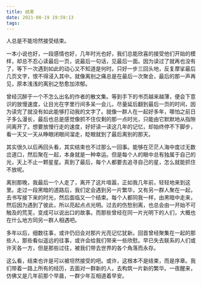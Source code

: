 ```yaml
---
title: 结束
date: 2021-08-19 19:59:13
tags:
---
```


人总是不能坦然接受结束。

一本小说也好，一段感情也好，几年时光也好，我们总能欣喜的接受他们开始的模样，却总不忍心读最后一页，说最后一句话，见最后一面。因为读过了就再也没有了，等下一次遇到如此的动心又不知道是何时。只好一步三回头地，反复摩挲最后几页文字，恨不得浸入其中。就像离别之痛总是在最后一次聚会，最后的那一声再见，原本浅浅的离别之愁愈加浓郁。

曾经沉醉于一个不怎么出名的作者的散文集。等到手下的书页越来越薄，便会下意识的放慢速度，让目光在字里行间多呆一会儿，尽量延后翻到最后一页的时间，因为读完了就没有如此能够打动我的文字了。就像一群人在一起好多年，哪怕之前日子多么漫长，最后也总是感觉像抓不住仅剩的那一点时光，只能由它默默地从指隙间离开了。想要放慢行走的速度，好好读一读这几年的记忆，却始终停不下脚步，看一天又一天从睁眼闭眼间溜走，眨眼就到了最后离别的那天。

其实很久以后再回头看，其实结束也不过那么一回事。能够在茫茫人海中度过无数岔道口，然后聚在一起，本身就是一种幸运。但是每个人的眼中总有独属于自己的光，天上不止一颗星星。真到了最后，每个人都要去追寻自己的星，怎么就能抓住不放呢。

离别那晚，我最后一个人走了，离开了这片喧嚣，正如我几年前，轻轻地来到这里。走过一段黑暗的道路后，我们定会遇到另一片繁华，又有另一群人聚在一起，去书写接下来的时光，然后面临又一个结束。每个人都同我一样，由黑暗中走来，然后因为遇到了彼此，所以亮起点点光明。过去的伤愁别离，也总会由一开始不可触及的荒芜，变成可以说出口的故事。而那些曾经在同一片光明下的人们，大概也在什么地方同另一群人相遇吧。

多年以后，细数往事，或许仍旧会对那片光亮记忆犹新。回首曾经聚集在一起的那些人，那些看似遥远的往事，或许会给我们带来一些欣慰。早已失去联系的人们或许天各一方，但是那些过往，被我们带去世界的各个角落而永存。

 这么看，结束也许是可以被坦然接受的吧。或许，这根本不是结束，而是序章。我们带着一路上所有的经历，去面对一群新的人，去构筑一片新的繁华。一夜醒来，仿佛又是几年前那个早晨，一群少年互相道着早安。
